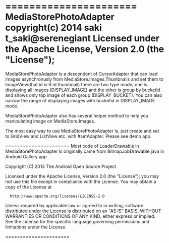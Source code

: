 ======================
MediaStorePhotoAdapter
  copyright(c) 2014 saki t_saki@serenegiant
Licensed under the Apache License, Version 2.0 (the "License");
======================
 
 MediaStorePhotoAdapter is a descendent of CursorAdapter that can load images asynchronusly
 from MediaStore.Images.Thumbnails and set them to ImageView(that id is R.id.thumbnail)
 there are two type mode, one is displaying all images (DISPLAY_IMAGE)
 and the other is group by bucketId and shows only top image of each group (DISPLAY_BUCKET).
 You can also narrow the range of displaying images with bucketid in DISPLAY_IMAGE mode.

 MediaStorePhotoAdapter also has several helper method to help you manipulating image on 
 MediaStore.Images.
 
 The most easy way to use MediaStorePhotoAdapter is, just create and set to GridView
 and ListView etc. with #setAdapter.
 Please see demo app.
 
======================
 Most code of LoaderDrawable in MediaStorePhotoAdapter is originally came
 from BitmapJobDrawable.java in Android Gallery app
 
 Copyright (C) 2013 The Android Open Source Project

 Licensed under the Apache License, Version 2.0 (the "License");
 you may not use this file except in compliance with the License.
 You may obtain a copy of the License at

      http://www.apache.org/licenses/LICENSE-2.0

 Unless required by applicable law or agreed to in writing, software
 distributed under the License is distributed on an "AS IS" BASIS,
 WITHOUT WARRANTIES OR CONDITIONS OF ANY KIND, either express or implied.
 See the License for the specific language governing permissions and
 limitations under the License.

======================

